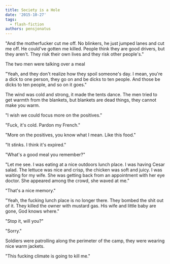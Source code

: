 ```yaml
---
title: Society is a Hole
date: '2015-10-27'
tags:
  - flash-fiction
authors: pensjonatus
---
```


"And the motherfucker cut me off. No blinkers, he just jumped lanes and cut me
off. He could've gotten me killed. People think they are good drivers, but they
aren't. They risk their own lives and they risk other people's."

<!-- truncate -->

The two men were talking over a meal

"Yeah, and they don't realize how they spoil someone's day. I mean, you're a
dick to one person, they go on and be dicks to ten people. And those be dicks to
ten people, and so on it goes."

The wind was cold and strong, it made the tents dance. The men tried to get
warmth from the blankets, but blankets are dead things, they cannot make you
warm.

"I wish we could focus more on the positives."

"Fuck, it's cold. Pardon my French."

"More on the positives, you know what I mean. Like this food."

"It stinks. I think it's expired."

"What's a good meal you remember?"

"Let me see. I was eating at a nice outdoors lunch place. I was having Cesar
salad. The lettuce was nice and crisp, the chicken was soft and juicy. I was
waiting for my wife. She was getting back from an appointment with her eye
doctor. She appeared among the crowd, she waved at me."

"That's a nice memory."

"Yeah, the fucking lunch place is no longer there. They bombed the shit out of
it. They killed the owner with mustard gas. His wife and little baby are gone,
God knows where."

"Stop it, will you?"

"Sorry."

Soldiers were patrolling along the perimeter of the camp, they were wearing nice
warm jackets.

"This fucking climate is going to kill me."
